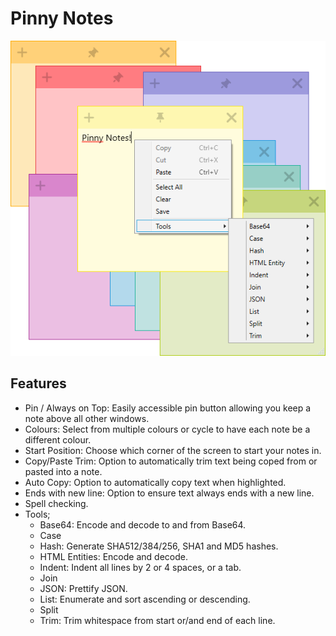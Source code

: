 # Pinny Notes
![Pinny Notes Screenshot](assets/Screenshot.png)

## Features
- Pin / Always on Top: Easily accessible pin button allowing you keep a note above all other windows.
- Colours: Select from multiple colours or cycle to have each note be a different colour.
- Start Position: Choose which corner of the screen to start your notes in.
- Copy/Paste Trim: Option to automatically trim text being coped from or pasted into a note.
- Auto Copy: Option to automatically copy text when highlighted.
- Ends with new line: Option to ensure text always ends with a new line.
- Spell checking.
- Tools;
  - Base64: Encode and decode to and from Base64.
  - Case
  - Hash: Generate SHA512/384/256, SHA1 and MD5 hashes.
  - HTML Entities: Encode and decode.
  - Indent: Indent all lines by 2 or 4 spaces, or a tab.
  - Join
  - JSON: Prettify JSON.
  - List: Enumerate and sort ascending or descending.
  - Split
  - Trim: Trim whitespace from start or/and end of each line.